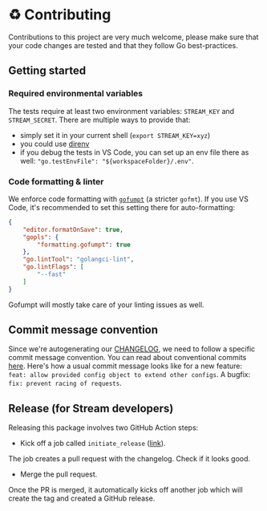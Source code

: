 # :recycle: Contributing

Contributions to this project are very much welcome, please make sure that your code changes are tested and that they follow Go best-practices.

## Getting started

### Required environmental variables

The tests require at least two environment variables: `STREAM_KEY` and `STREAM_SECRET`. There are multiple ways to provide that:
- simply set it in your current shell (`export STREAM_KEY=xyz`)
- you could use [direnv](https://direnv.net/)
- if you debug the tests in VS Code, you can set up an env file there as well: `"go.testEnvFile": "${workspaceFolder}/.env"`.

### Code formatting & linter

We enforce code formatting with [`gofumpt`](https://github.com/mvdan/gofumpt) (a stricter `gofmt`). If you use VS Code, it's recommended to set this setting there for auto-formatting:

```json
{
    "editor.formatOnSave": true,
    "gopls": {
        "formatting.gofumpt": true
    },
    "go.lintTool": "golangci-lint",
    "go.lintFlags": [
        "--fast"
    ]
}
```

Gofumpt will mostly take care of your linting issues as well.

## Commit message convention

Since we're autogenerating our [CHANGELOG](./CHANGELOG.md), we need to follow a specific commit message convention.
You can read about conventional commits [here](https://www.conventionalcommits.org/). Here's how a usual commit message looks like for a new feature: `feat: allow provided config object to extend other configs`. A bugfix: `fix: prevent racing of requests`.

## Release (for Stream developers)

Releasing this package involves two GitHub Action steps:

- Kick off a job called `initiate_release` ([link](https://github.com/GetStream/stream-chat-go/actions/workflows/initiate_release.yml)).

The job creates a pull request with the changelog. Check if it looks good.

- Merge the pull request.

Once the PR is merged, it automatically kicks off another job which will create the tag and created a GitHub release.
